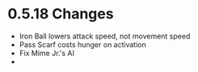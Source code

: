 # 0.5.18 Changes #

* Iron Ball lowers attack speed, not movement speed
* Pass Scarf costs hunger on activation
* Fix Mime Jr.'s AI
* 